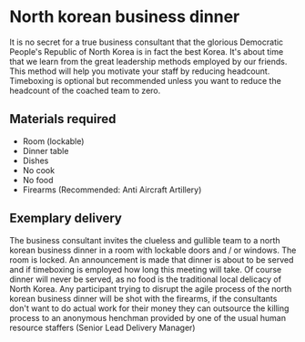 # North korean business dinner

It is no secret for a true business consultant that the glorious Democratic People's Republic of North Korea 
is in fact the best Korea. It's about time that we learn from the great leadership methods employed by
our friends. This method will help you motivate your staff by reducing headcount. Timeboxing is optional but recommended 
unless you want to reduce the headcount of the coached team to zero.

## Materials required
- Room (lockable)
- Dinner table
- Dishes
- No cook
- No food
- Firearms (Recommended: Anti Aircraft Artillery)

## Exemplary delivery
The business consultant invites the clueless and gullible team to a north korean business dinner in a room with lockable doors
and / or windows. The room is locked. An announcement is made that dinner is about to be served and if timeboxing is employed
how long this meeting will take. Of course dinner will never be served, as no food is the traditional local delicacy of North Korea.
Any participant trying to disrupt the agile process of the north korean business dinner will be shot with the firearms, if
the consultants don't want to do actual work for their money they can outsource the killing process to an anonymous henchman provided by one of the usual human resource staffers (Senior Lead Delivery Manager)
